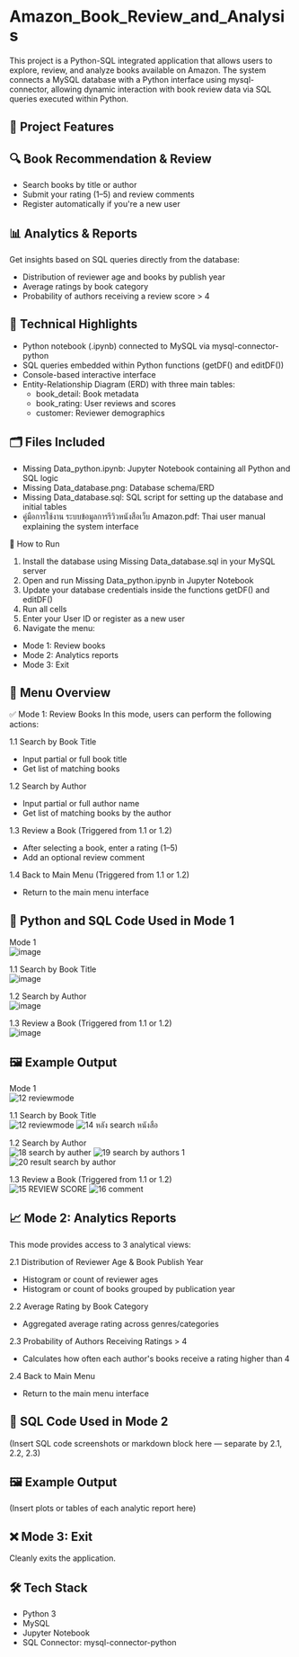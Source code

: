 # Amazon_Book_Review_and_Analysis
This project is a Python-SQL integrated application that allows users to explore, review, and analyze books available on Amazon. The system connects a MySQL database with a Python interface using mysql-connector, allowing dynamic interaction with book review data via SQL queries executed within Python.

## 🔧 Project Features
## 🔍 Book Recommendation & Review
* Search books by title or author
* Submit your rating (1–5) and review comments
* Register automatically if you're a new user

## 📊 Analytics & Reports
Get insights based on SQL queries directly from the database:
* Distribution of reviewer age and books by publish year
* Average ratings by book category
* Probability of authors receiving a review score > 4

## 🧩 Technical Highlights
* Python notebook (.ipynb) connected to MySQL via mysql-connector-python
* SQL queries embedded within Python functions (getDF() and editDF())
* Console-based interactive interface
* Entity-Relationship Diagram (ERD) with three main tables:
  * book_detail: Book metadata
  * book_rating: User reviews and scores
  * customer: Reviewer demographics

## 🗂️ Files Included
* Missing Data_python.ipynb: Jupyter Notebook containing all Python and SQL logic
* Missing Data_database.png: Database schema/ERD
* Missing Data_database.sql: SQL script for setting up the database and initial tables
* คู่มือการใช้งาน ระบบข้อมูลการรีวิวหนังสือเว็บ Amazon.pdf: Thai user manual explaining the system interface

🚀 How to Run
1. Install the database using Missing Data_database.sql in your MySQL server
2. Open and run Missing Data_python.ipynb in Jupyter Notebook
3. Update your database credentials inside the functions getDF() and editDF()
4. Run all cells
5. Enter your User ID or register as a new user
6. Navigate the menu:
  * Mode 1: Review books
  * Mode 2: Analytics reports
  * Mode 3: Exit

## 🧭 Menu Overview
✅ Mode 1: Review Books
In this mode, users can perform the following actions:

1.1 Search by Book Title
  * Input partial or full book title
  * Get list of matching books

1.2 Search by Author
  * Input partial or full author name
  * Get list of matching books by the author

1.3 Review a Book (Triggered from 1.1 or 1.2)
  * After selecting a book, enter a rating (1–5)
  * Add an optional review comment

1.4 Back to Main Menu (Triggered from 1.1 or 1.2)
  * Return to the main menu interface

## 🔹 Python and SQL Code Used in Mode 1
Mode 1<br>
![image](https://github.com/user-attachments/assets/91b07dbc-8938-4f89-a879-8cd95a02e509)

1.1 Search by Book Title<br>
![image](https://github.com/user-attachments/assets/abe77575-19ec-4014-91fa-07107bebebdb)

1.2 Search by Author<br>
![image](https://github.com/user-attachments/assets/9b63d534-988c-4a95-ba78-603f3c57b0da)

1.3 Review a Book (Triggered from 1.1 or 1.2)<br>
![image](https://github.com/user-attachments/assets/42728d95-5a4c-41cf-bea2-22c69983033e)

## 🖼️ Example Output
Mode 1<br>
![12 reviewmode](https://github.com/user-attachments/assets/675082c1-fc8b-4c72-9b0b-9823be9a6ed0)

1.1 Search by Book Title<br>
![12 reviewmode](https://github.com/user-attachments/assets/9fbf94ca-733b-4d13-88ff-c842d167e0c5)
![14 หลัง search หนังสือ](https://github.com/user-attachments/assets/035f9260-0bd1-4367-975c-8d18be092ad1)


1.2 Search by Author<br>
![18 search by auther](https://github.com/user-attachments/assets/09ba611d-a7ff-410b-8291-2da597b75b15)
![19 search by authors 1](https://github.com/user-attachments/assets/060247ba-e310-4d13-9a8a-49042334b612)
![20 result search by author](https://github.com/user-attachments/assets/c4e10c90-7fd9-4608-8d6f-7fa34af4b555)



1.3 Review a Book (Triggered from 1.1 or 1.2)<br>
![15 REVIEW SCORE](https://github.com/user-attachments/assets/88b567f0-7d4e-4eb1-bbd2-c16e52de2723)
![16 comment](https://github.com/user-attachments/assets/9ab8eb74-c1a6-4a89-af66-023dff3752f3)



## 📈 Mode 2: Analytics Reports
This mode provides access to 3 analytical views:

2.1 Distribution of Reviewer Age & Book Publish Year
  * Histogram or count of reviewer ages
  * Histogram or count of books grouped by publication year

2.2 Average Rating by Book Category
  * Aggregated average rating across genres/categories

2.3 Probability of Authors Receiving Ratings > 4
  * Calculates how often each author's books receive a rating higher than 4

2.4 Back to Main Menu
  * Return to the main menu interface

## 🔹 SQL Code Used in Mode 2
(Insert SQL code screenshots or markdown block here — separate by 2.1, 2.2, 2.3)

## 🖼️ Example Output
(Insert plots or tables of each analytic report here)

## ❌ Mode 3: Exit
Cleanly exits the application.

## 🛠️ Tech Stack
* Python 3
* MySQL
* Jupyter Notebook
* SQL Connector: mysql-connector-python

